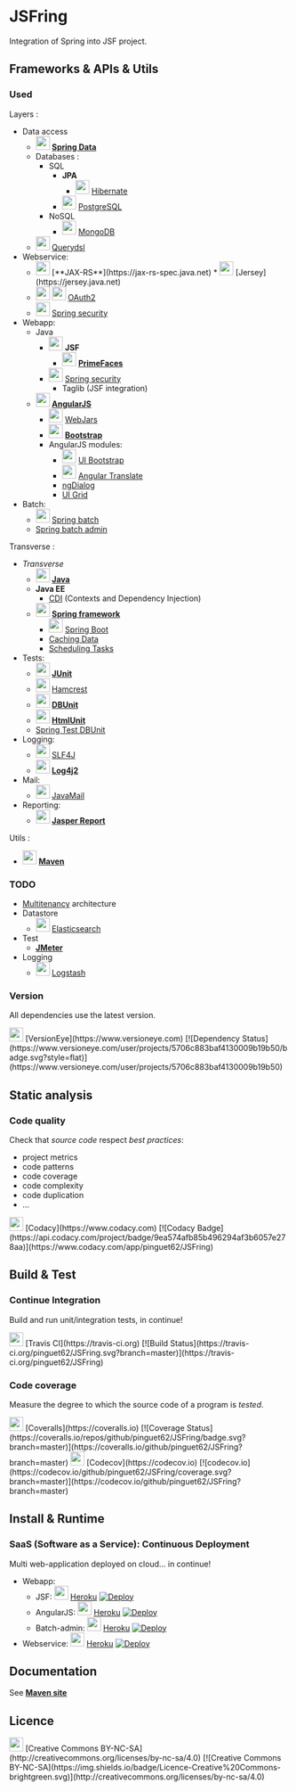 ﻿# JSFring

Integration of Spring into JSF project.

## Frameworks & APIs & Utils

### Used

Layers :
* Data access
	* <img src="https://upload.wikimedia.org/wikipedia/fr/d/d0/Spring_framework.png" height="25" /> [**Spring Data**](http://projects.spring.io/spring-data)
	* Databases :
		* SQL
			* **JPA**
				* <img src="http://static.jboss.org/hibernate/images/hibernate_logo_whitebkg_200px.png" height="25" /> [Hibernate](http://hibernate.org)
			* <img src="https://upload.wikimedia.org/wikipedia/commons/thumb/2/29/Postgresql_elephant.svg/langfr-540px-Postgresql_elephant.svg.png" height="25" /> [PostgreSQL](http://www.postgresql.org)
		* NoSQL
			* <img src="https://www.mongodb.org/assets/global/mongodb-logo-web-tagline-99280fe76cc002a93d023901c1a05df8b621f1c893084a580dee83de9be96630.png" height="25" /> [MongoDB](https://www.mongodb.org)
	* <img src="http://devrates.com/project/logo/337129" height="25" /> [Querydsl](http://www.querydsl.com)
* Webservice:
	* <img src="http://www.mkyong.com/wp-content/uploads/2011/07/jaxrs-tutorials.gif" height="25" />
		[**JAX-RS**](https://jax-rs-spec.java.net)
		* <img src="https://jersey.java.net/images/jersey_logo.png" height="25" />
			[Jersey](https://jersey.java.net)
	* <img src="http://oauth.net/images/oauth-2-sm.png" height="25" /> <img src="https://upload.wikimedia.org/wikipedia/fr/d/d0/Spring_framework.png" height="25" /> [OAuth2](http://oauth.net/2)
	* <img src="https://upload.wikimedia.org/wikipedia/fr/d/d0/Spring_framework.png" height="25" /> [Spring security](http://projects.spring.io/spring-security)
* Webapp:
	* Java
		* <img src="https://upload.wikimedia.org/wikipedia/en/thumb/7/75/20110510-jsf-logo.tiff/lossless-page1-320px-20110510-jsf-logo.tiff.png" height="25" /> **JSF**
			* <img src="http://www.primefaces.org/images/logo.png" height="25" /> [**PrimeFaces**](http://primefaces.org)
		* <img src="https://upload.wikimedia.org/wikipedia/fr/d/d0/Spring_framework.png" height="25" /> [Spring security](http://projects.spring.io/spring-security)
			* Taglib (JSF integration)
	* <img src="https://angularjs.org/img/AngularJS-large.png" height="25" /> [**AngularJS**](https://angularjs.org)
		* <img src="http://www.webjars.org/assets/logo.png" height="25" /> [WebJars](http://www.webjars.org)
		* <img src="https://upload.wikimedia.org/wikipedia/fr/1/13/TwitterBootstrap.png" height="25" /> [**Bootstrap**](http://getbootstrap.com)
		* AngularJS modules:
			* <img src="http://angular-ui.github.io/bootstrap/assets/favicon.ico" height="25" /> [UI Bootstrap](https://angular-ui.github.io/bootstrap)
			* <img src="https://angular-translate.github.io/img/logo/angular-translate-alternative/angular-translate_alternative_medium2.png" height="25" /> [Angular Translate](https://angular-translate.github.io)
			* [ngDialog](http://ngmodules.org/modules/ngDialog)
			* [UI Grid](http://ui-grid.info)
* Batch:
	* <img src="https://upload.wikimedia.org/wikipedia/fr/d/d0/Spring_framework.png" height="25" /> [Spring batch](http://projects.spring.io/spring-batch)
	* [Spring batch admin](http://docs.spring.io/spring-batch-admin)

Transverse :
* *Transverse*
	* <img src="https://upload.wikimedia.org/wikipedia/en/8/88/Java_logo.png" height="25" /> [**Java**](http://www.oracle.com/technetwork/java/index.html)
	* **Java EE**
		* [CDI](https://docs.oracle.com/javaee/7/tutorial/cdi-basic.htm) (Contexts and Dependency Injection)
	* <img src="https://upload.wikimedia.org/wikipedia/fr/d/d0/Spring_framework.png" height="25" /> [**Spring framework**](http://projects.spring.io/spring-framework)
		* <img src="http://g00glen00b.be/wp-content/uploads/2012/08/spring-boot-logo.png" height="25" /> [Spring Boot](http://projects.spring.io/spring-boot)
		* [Caching Data](https://spring.io/guides/gs/caching)
		* [Scheduling Tasks](https://spring.io/guides/gs/scheduling-tasks)
* Tests:
	* <img src="http://junit.org/images/junit-logo.png" height="25" /> [**JUnit**](http://junit.org)
	* <img src="http://hamcrest.org/images/logo.jpg" height="25" /> [Hamcrest](http://hamcrest.org/JavaHamcrest)
	* <img src="http://dbunit.sourceforge.net/images/dbunit-logo.jpg" height="25" /> [**DBUnit**](http://dbunit.sourceforge.net)
	* <img src="http://htmlunit.sourceforge.net/images/GargoyleSoftwareLogo.jpg" height="25" /> [**HtmlUnit**](http://htmlunit.sourceforge.net/)
	* [Spring Test DBUnit](http://springtestdbunit.github.io/spring-test-dbunit)
* Logging:
	* <img src="http://www.slf4j.org/images/logos/slf4j-logo.jpg" height="25" /> [SLF4J](http://www.slf4j.org)
	* <img src="http://logging.apache.org/log4j/2.x/images/logo.jpg" height="25" /> [**Log4j2**](http://logging.apache.org/log4j/2.x)
* Mail:
	* <img src="https://upload.wikimedia.org/wikipedia/fr/d/d0/Spring_framework.png" height="25" /> [JavaMail](http://www.oracle.com/technetwork/java/javamail/index.html)
* Reporting:
	* <img src="http://community-static.jaspersoft.com/sites/default/files/styles/project_icon/public/projects/icons/js_reports-library_1_rg2.png?itok=YfQKPh7R" height="25" /> [**Jasper Report**](https://community.jaspersoft.com/project/jasperreports-server)

Utils :
* <img src="https://maven.apache.org/images/maven-logo-black-on-white.png" height="25" /> [**Maven**](https://maven.apache.org)

### TODO

* [Multitenancy](https://en.wikipedia.org/wiki/Multitenancy) architecture
* Datastore
	* <img src="http://www.steamulo.com/blobs/com.cardiweb.cardiboxv6.cm.business.Article/3131807079036093132/img/1/fr/logo-elastic.png" height="25" /> [Elasticsearch](https://www.elastic.co/fr)
* Test
	* [**JMeter**](http://jmeter.apache.org)
* Logging
	* <img src="http://logz.io/wp-content/uploads/2015/12/logstash-logo.png" height="25" /> [Logstash](https://www.elastic.co/products/logstash)

### Version

All dependencies use the latest version.

<img src="https://www.versioneye.com/assets/verisoneye-logo-small-09d4dc67649e8bb51adc2c37216a341f01306950d556f4024c82c302f259ebda.png" height="25" />
[VersionEye](https://www.versioneye.com)
[![Dependency Status](https://www.versioneye.com/user/projects/5706c883baf4130009b19b50/badge.svg?style=flat)](https://www.versioneye.com/user/projects/5706c883baf4130009b19b50)

## Static analysis

### Code quality

Check that *source code* respect *best practices*:
* project metrics
* code patterns
* code coverage
* code complexity
* code duplication
* ...

<img src="https://www.codacy.com/versioned/images/favicon.png" height="25" />
[Codacy](https://www.codacy.com)
[![Codacy Badge](https://api.codacy.com/project/badge/9ea574afb85b496294af3b6057e278aa)](https://www.codacy.com/app/pinguet62/JSFring)

## Build & Test

### Continue Integration

Build and run unit/integration tests, in continue!

<img src="http://img.photobucket.com/albums/v330/pretendercrazy/travis-an_zpsb8ef2f7e.gif" height="25" />
[Travis CI](https://travis-ci.org)
[![Build Status](https://travis-ci.org/pinguet62/JSFring.svg?branch=master)](https://travis-ci.org/pinguet62/JSFring)

### Code coverage

Measure the degree to which the source code of a program is *tested*.

<img src="https://coveralls.io/favicon.png" height="25" />
[Coveralls](https://coveralls.io)
[![Coverage Status](https://coveralls.io/repos/github/pinguet62/JSFring/badge.svg?branch=master)](https://coveralls.io/github/pinguet62/JSFring?branch=master)


<img src="https://d234q63orb21db.cloudfront.net/9fe342f72c9a347589de9022ee335ed24d278355/media/images/pink.png" height="25" />
[Codecov](https://codecov.io)
[![codecov.io](https://codecov.io/github/pinguet62/JSFring/coverage.svg?branch=master)](https://codecov.io/github/pinguet62/JSFring?branch=master)

## Install & Runtime

### SaaS (Software as a Service): Continuous Deployment

Multi web-application deployed on cloud... in continue!

* Webapp:
	* JSF: <img src="https://d3k90kvix375hb.cloudfront.net/assets/logo-purple.svg" height="25" /> [Heroku](https://www.heroku.com/home) [![Deploy](https://www.herokucdn.com/deploy/button.png)](http://jsfring-webapp-jsf.herokuapp.com)
	* AngularJS: <img src="https://d3k90kvix375hb.cloudfront.net/assets/logo-purple.svg" height="25" /> [Heroku](https://www.heroku.com/home) [![Deploy](https://www.herokucdn.com/deploy/button.png)](http://jsfring-webapp-angularjs.herokuapp.com)
	* Batch-admin: <img src="https://d3k90kvix375hb.cloudfront.net/assets/logo-purple.svg" height="25" /> [Heroku](https://www.heroku.com/home) [![Deploy](https://www.herokucdn.com/deploy/button.png)](http://jsfring-batch-admin.herokuapp.com)
* Webservice: <img src="https://d3k90kvix375hb.cloudfront.net/assets/logo-purple.svg" height="25" /> [Heroku](https://www.heroku.com/home) [![Deploy](https://www.herokucdn.com/deploy/button.png)](http://jsfring-webservice.herokuapp.com)

## Documentation

See [**Maven site**](http://pinguet62.github.io/JSFring)

## Licence

<img src="http://mirrors.creativecommons.org/presskit/buttons/88x31/png/by-nc-sa.png" height="25" />
[Creative Commons BY-NC-SA](http://creativecommons.org/licenses/by-nc-sa/4.0)
[![Creative Commons BY-NC-SA](https://img.shields.io/badge/Licence-Creative%20Commons-brightgreen.svg)](http://creativecommons.org/licenses/by-nc-sa/4.0)
